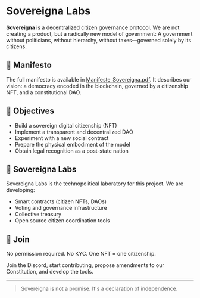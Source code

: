 # Sovereigna Labs

**Sovereigna** is a decentralized citizen governance protocol.
We are not creating a product, but a radically new model of government:
A government without politicians, without hierarchy, without taxes—governed solely by its citizens.

## 📜 Manifesto

The full manifesto is available in [Manifeste_Sovereigna.pdf](./Manifeste_Sovereigna.pdf).
It describes our vision: a democracy encoded in the blockchain, governed by a citizenship NFT, and a constitutional DAO.

## 📌 Objectives

- Build a sovereign digital citizenship (NFT)
- Implement a transparent and decentralized DAO
- Experiment with a new social contract
- Prepare the physical embodiment of the model
- Obtain legal recognition as a post-state nation

## 🧪 Sovereigna Labs

Sovereigna Labs is the technopolitical laboratory for this project.
We are developing:
- Smart contracts (citizen NFTs, DAOs)
- Voting and governance infrastructure
- Collective treasury
- Open source citizen coordination tools

## 🤝 Join

No permission required. No KYC.
One NFT = one citizenship.

Join the Discord, start contributing, propose amendments to our Constitution, and develop the tools.

---

> Sovereigna is not a promise. It's a declaration of independence.

